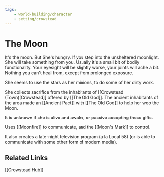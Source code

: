 ```yaml
---
tags:
    - world-building/character
    - setting/crowstead
---
```


# The Moon

It's the moon. But She's hungry. If you step into the unsheltered moonlight. She will take something from you. Usually it's a small bit of bodily functionality. Your eyesight will be slightly worse, your joints will ache a bit. Nothing you can't heal from, except from prolonged exposure.

She seems to use the stars as her minions, to do some of her dirty work.

She collects sacrifice from the inhabitants of [[Crowstead (Town)|Crowstead]] offered by [[The Old God]]. The ancient inhabitants of the area made an [[Ancient Pact]] with [[The Old God]] to help her woo the Moon.

It is unknown if she is alive and awake, or passive accepting these gifts.

Uses [[Moonfire]] to communicate, and the [[Moon's Mark]] to control.

It also creates a late-night television program (a la Local 58) (or is able to communicate with some other form of modern media).

## Related Links

[[Crowstead Hub]]